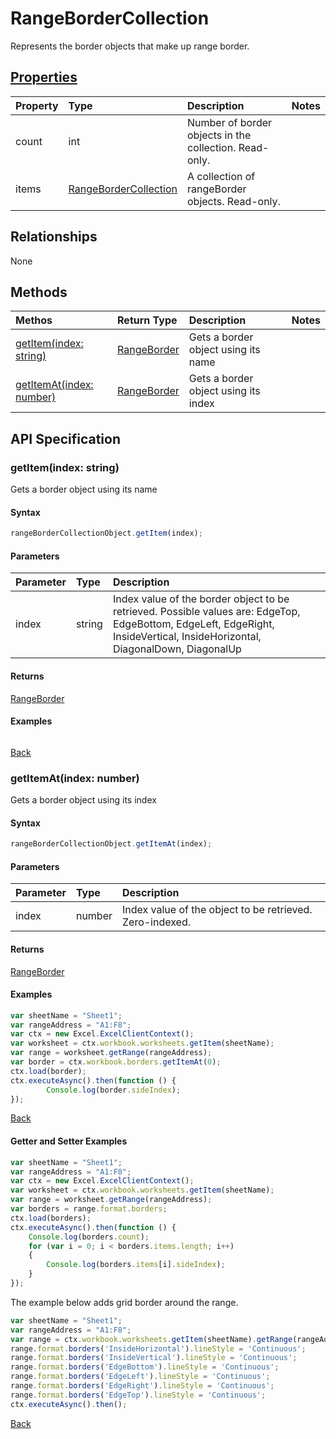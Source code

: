 # RangeBorderCollection

Represents the border objects that make up range border.

## [Properties](#getter-and-setter-examples)
| Property       | Type    |Description|Notes |
|:---------------|:--------|:----------|:-----|
|count|int|Number of border objects in the collection. Read-only.||
|items|[RangeBorderCollection](rangebordercollection.md)|A collection of rangeBorder objects. Read-only.||

## Relationships
None

## Methods

| Methos           | Return Type    |Description|Notes |
|:---------------|:--------|:----------|:-----|
|[getItem(index: string)](#getitemindex-string)|[RangeBorder](rangeborder.md)|Gets a border object using its name||
|[getItemAt(index: number)](#getitematindex-number)|[RangeBorder](rangeborder.md)|Gets a border object using its index||

## API Specification

### getItem(index: string)
Gets a border object using its name

#### Syntax
```js
rangeBorderCollectionObject.getItem(index);
```

#### Parameters
| Parameter       | Type    |Description|
|:---------------|:--------|:----------|
|index|string|Index value of the border object to be retrieved.  Possible values are: EdgeTop, EdgeBottom, EdgeLeft, EdgeRight, InsideVertical, InsideHorizontal, DiagonalDown, DiagonalUp|

#### Returns
[RangeBorder](rangeborder.md)

#### Examples
```js

```

[Back](#methods)

### getItemAt(index: number)
Gets a border object using its index

#### Syntax
```js
rangeBorderCollectionObject.getItemAt(index);
```

#### Parameters
| Parameter       | Type    |Description|
|:---------------|:--------|:----------|
|index|number|Index value of the object to be retrieved. Zero-indexed.|

#### Returns
[RangeBorder](rangeborder.md)

#### Examples
```js
var sheetName = "Sheet1";
var rangeAddress = "A1:F8";
var ctx = new Excel.ExcelClientContext();
var worksheet = ctx.workbook.worksheets.getItem(sheetName);
var range = worksheet.getRange(rangeAddress);
var border = ctx.workbook.borders.getItemAt(0);
ctx.load(border);
ctx.executeAsync().then(function () {
		Console.log(border.sideIndex);
});
```


[Back](#methods)

#### Getter and Setter Examples

```js
var sheetName = "Sheet1";
var rangeAddress = "A1:F8";
var ctx = new Excel.ExcelClientContext();
var worksheet = ctx.workbook.worksheets.getItem(sheetName);
var range = worksheet.getRange(rangeAddress);
var borders = range.format.borders;
ctx.load(borders);
ctx.executeAsync().then(function () {
	Console.log(borders.count);
	for (var i = 0; i < borders.items.length; i++)
	{
		Console.log(borders.items[i].sideIndex);
	}
});
```
The example below adds grid border around the range.

```js
var sheetName = "Sheet1";
var rangeAddress = "A1:F8";
var range = ctx.workbook.worksheets.getItem(sheetName).getRange(rangeAddress);
range.format.borders('InsideHorizontal').lineStyle = 'Continuous';
range.format.borders('InsideVertical').lineStyle = 'Continuous';
range.format.borders('EdgeBottom').lineStyle = 'Continuous';
range.format.borders('EdgeLeft').lineStyle = 'Continuous';
range.format.borders('EdgeRight').lineStyle = 'Continuous';
range.format.borders('EdgeTop').lineStyle = 'Continuous';
ctx.executeAsync().then();
```
[Back](#properties)
